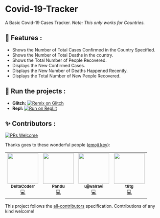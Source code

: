 # Covid-19-Tracker

A Basic Covid-19 Cases Tracker. 
 *Note: This only works for Countries.*


## 📝 Features :
* Shows the Number of Total Cases Confirmed in the Country Specified.
* Shows the Number of Total Deaths in the country.
* Shows the Total Number of People Recovered.
* Displays the New Confirmed Cases. 
* Displays the New Number of Deaths Happened Recently.
* Displays the Total Number of New People Recovered.

## 💨 Run the projects :
 * **Glitch:** [![Remix on Glitch](https://cdn.glitch.com/2703baf2-b643-4da7-ab91-7ee2a2d00b5b%2Fremix-button.svg)](https://glitch.com/edit/#!/import/github/DeltaCoderr/Covid-19-Tracker)
* **Repl:** [![Run on Repl.it](https://repl.it/badge/github/DeltaCoderr/Covid-19-Tracker)](https://repl.it/github/DeltaCoderr/Covid-19-Tracker)

## ✨ Contributors :
[![PRs Welcome](https://img.shields.io/badge/PRs-welcome-brightgreen.svg?style=flat-square)](https://github.com/DeltaCoderr/Covid-19-Tracker)&nbsp;

Thanks goes to these wonderful people ([emoji key](https://allcontributors.org/docs/en/emoji-key)):

<!-- ALL-CONTRIBUTORS-LIST:START - Do not remove or modify this section -->
<!-- prettier-ignore-start -->
<!-- markdownlint-disable -->

<table>
  <tr>
     <td align="center"><a href="https://github.com/DeltaCoderr"><img src="https://avatars0.githubusercontent.com/u/51528076?s=460&u=d1e28ca661a14f0b3428cc07dd410f36f891966b&v=4" width="100px;" alt=""/><br /><sub><b>DeltaCoderr</b></sub></a><br /><a href="https://github.com/houseofgeeks/hg/commits?author=DeltaCoderr" title="Code">💻</a></td>
     <td align="center"><a href="https://github.com/pandurijal"><img src="https://avatars0.githubusercontent.com/u/12939625?s=400&u=9814258f07c0a6d2a3f28cddf2dfefbab6f39b2e&v=4" width="100px;" alt=""/><br /><sub><b>Pandu</b></sub></a><br /><a href="https://github.com/houseofgeeks/hg/commits?author=pandurijal" title="Code">💻</a></td>
     <td align="center"><a href="https://github.com/ujjwalravi"><img src="https://avatars0.githubusercontent.com/u/59475060?s=400&v=4" width="100px;" alt=""/><br /><sub><b>ujjwalravi</b></sub></a><br /><a href="https://github.com/houseofgeeks/hg/commits?author=ujjwalravi" title="Code">💻</a></td>
     <td align="center"><a href="https://github.com/t6tg"><img src="https://avatars2.githubusercontent.com/u/33445861?s=400&u=526c40a2111122a95a807f12263ff5ae61a1ee7b&v=4" width="100px;" alt=""/><br /><sub><b>t6tg</b></sub></a><br /><a href="https://github.com/houseofgeeks/hg/commits?author=t6tg" title="Code">💻</a></td>
  </tr>
  
</table>

<!-- markdownlint-enable -->
<!-- prettier-ignore-end -->
<!-- ALL-CONTRIBUTORS-LIST:END -->

This project follows the [all-contributors](https://github.com/all-contributors/all-contributors) specification. Contributions of any kind welcome!
